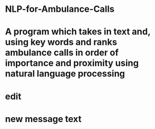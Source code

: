 # NLP-for-Ambulance-Calls

# A program which takes in text and, using key words and ranks ambulance calls in order of importance and proximity using natural language processing

# edit

# new message text